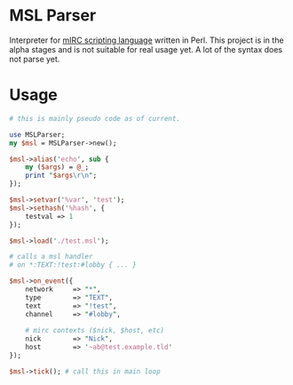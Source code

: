 # MSL Parser

Interpreter for [mIRC scripting language](https://en.wikipedia.org/wiki/MIRC_scripting_language) written in Perl.
This project is in the alpha stages and is not suitable for real usage yet.  A lot of the syntax does not parse yet.


# Usage

```perl
# this is mainly pseudo code as of current.

use MSLParser;
my $msl = MSLParser->new();

$msl->alias('echo', sub {
    my ($args) = @_;
    print "$args\r\n";
});

$msl->setvar('%var', 'test');
$msl->sethash('%hash', {
    testval => 1
});

$msl->load('./test.msl');

# calls a msl handler
# on *:TEXT:!test:#lobby { ... }

$msl->on_event({
    network     => "*",
    type        => "TEXT",
    text        => "!test",
    channel     => "#lobby",
    
    # mirc contexts ($nick, $host, etc)
    nick        => "Nick",
    host        => '~ab@test.example.tld'
});

$msl->tick(); # call this in main loop
```

